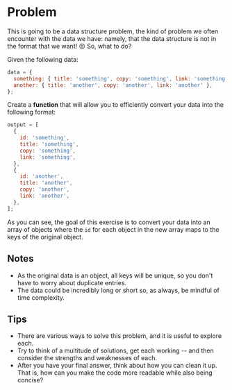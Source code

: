 # Problem

This is going to be a data structure problem, the kind of problem we often encounter with the data we have: namely, that the data structure is not in the format that we want! 😡 So, what to do?

Given the following data:

```js
data = {
  something: { title: 'something', copy: 'something', link: 'something' },
  another: { title: 'another', copy: 'another', link: 'another' },
};
```

Create a **function** that will allow you to efficiently convert your data into the following format:

```js
output = [
  {
    id: 'something',
    title: 'something',
    copy: 'something',
    link: 'something',
  },
  {
    id: 'another',
    title: 'another',
    copy: 'another',
    link: 'another',
  },
];
```

As you can see, the goal of this exercise is to convert your data into an array of objects where the `id` for each object in the new array maps to the keys of the original object.

## Notes

- As the original data is an object, all keys will be unique, so you don't have to worry about duplicate entries.
- The data could be incredibly long or short so, as always, be mindful of time complexity.

## Tips

- There are various ways to solve this problem, and it is useful to explore each.
- Try to think of a multitude of solutions, get each working -- and then consider the strengths and weaknesses of each.
- After you have your final answer, think about how you can clean it up. That is, how can you make the code more readable while also being concise?
